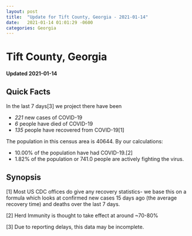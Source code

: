 ```yaml
---
layout: post
title:  "Update for Tift County, Georgia - 2021-01-14"
date:   2021-01-14 01:01:29 -0600
categories: Georgia
---
```


# Tift County, Georgia
#### Updated 2021-01-14

## Quick Facts

In the last 7 days[3] we project there have been
- *221* new cases of COVID-19
- *6* people have died of COVID-19
- *135* people have recovered from COVID-19[1]

The population in this census area is 40644. By our calculations:
- 10.00% of the population have had COVID-19.[2]
- 1.82% of the population or 741.0 people are actively fighting the virus.

## Synopsis




[1] Most US CDC offices do give any recovery statistics- we base this on a formula which looks at confirmed new cases
15 days ago (the average recovery time) and deaths over the last 7 days.

[2] Herd Immunity is thought to take effect at around ~70-80%

[3] Due to reporting delays, this data may be incomplete.
 
    